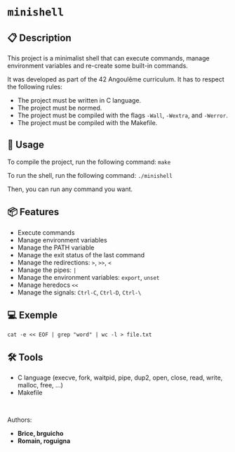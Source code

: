 # `minishell`

## 📋 Description
This project is a minimalist shell that can execute commands, manage environment variables and re-create some built-in commands.

It was developed as part of the 42 Angoulême curriculum. It has to respect the following rules:
- The project must be written in C language.
- The project must be normed.
- The project must be compiled with the flags `-Wall`, `-Wextra`, and `-Werror`.
- The project must be compiled with the Makefile.

## 🚀 Usage
To compile the project, run the following command:
```make```

To run the shell, run the following command:
```./minishell```

Then, you can run any command you want.



## 📦 Features

- Execute commands
- Manage environment variables
- Manage the PATH variable
- Manage the exit status of the last command
- Manage the redirections: `>`, `>>`, `<`
- Manage the pipes: `|`
- Manage the environment variables: `export`, `unset`
- Manage heredocs `<<`
- Manage the signals: `Ctrl-C`, `Ctrl-D`, `Ctrl-\`

## 💻 Exemple
```cat -e << EOF | grep "word" | wc -l > file.txt```
## 🛠️ Tools
- C language (execve, fork, waitpid, pipe, dup2, open, close, read, write, malloc, free, ...)
- Makefile

<br/>

Authors:
- **Brice, brguicho**
- **Romain, roguigna**
